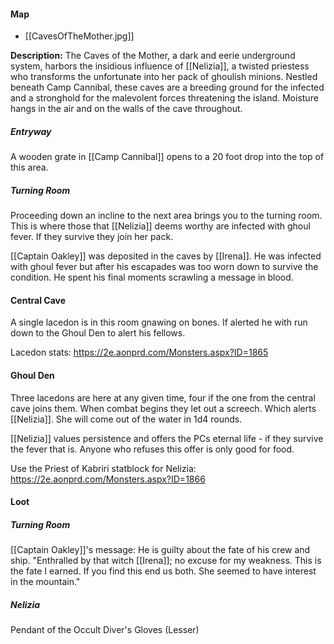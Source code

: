 #### Map
- [[CavesOfTheMother.jpg]]

**Description:** 
The Caves of the Mother, a dark and eerie underground system, harbors the insidious influence of [[Nelizia]], a twisted priestess who transforms the unfortunate into her pack of ghoulish minions. Nestled beneath Camp Cannibal, these caves are a breeding ground for the infected and a stronghold for the malevolent forces threatening the island. Moisture hangs in the air and on the walls of the cave throughout.

##### Entryway
A wooden grate in [[Camp Cannibal]] opens to a 20 foot drop into the top of this area.

##### Turning Room
Proceeding down an incline to the next area brings you to the turning room. This is where those that [[Nelizia]] deems worthy are infected with ghoul fever. If they survive they join her pack.

[[Captain Oakley]] was deposited in the caves by [[Irena]]. He was infected with ghoul fever but after his escapades was too worn down to survive the condition. He spent his final moments scrawling a message in blood.

#### Central Cave
A single lacedon is in this room gnawing on bones. If alerted he with run down to the Ghoul Den to alert his fellows.

Lacedon stats: https://2e.aonprd.com/Monsters.aspx?ID=1865

#### Ghoul Den
Three lacedons are here at any given time, four if the one from the central cave joins them. When combat begins they let out a screech. Which alerts [[Nelizia]]. She will come out of the water in 1d4 rounds.

[[Nelizia]] values persistence and offers the PCs eternal life - if they survive the fever that is. Anyone who refuses this offer is only good for food.

Use the Priest of Kabriri statblock for Nelizia: https://2e.aonprd.com/Monsters.aspx?ID=1866


#### Loot
##### Turning Room
[[Captain Oakley]]'s message: He is guilty about the fate of his crew and ship. "Enthralled by that witch [[Irena]]; no excuse for my weakness. This is the fate I earned. If you find this end us both. She seemed to have interest in the mountain."

##### Nelizia
Pendant of the Occult
Diver's Gloves (Lesser)